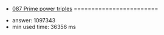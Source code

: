 + [087 Prime power triples](http://projecteuler.net/problem=87)
========================

- answer: 1097343 
- min used time: 36356 ms

